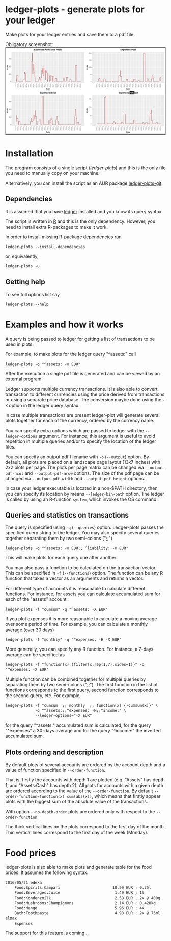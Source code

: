 # ledger-plots - generate plots for your ledger

Make plots for your ledger entries and save them to a pdf file.

Obligatory screenshot:
![plot of some expenses account](screenshot.jpg?raw=true)

# Installation

The program consists of a single script (*ledger-plots*) and this is
the only file you need to manually copy on your machine.

Alternatively, you can install the script as an AUR
package
[ledger-plots-git](https://aur.archlinux.org/packages/ledger-plots-git/).

## Dependencies

It is assumed that you have [ledger](http://ledger-cli.org/) installed
and you know its query syntax.

The script is written in [R](https://www.r-project.org/) and this is
the only dependency. However, you need to install extra R-packages to
make it work.

In order to install missing R-package dependencies run
```
ledger-plots --install-dependencies
```
or, equivalently,
```
ledger-plots -u
```

## Getting help

To see full options list say
```
ledger-plots --help
```

# Examples and how it works

A query is being passed to ledger for getting a list of transactions
to be used in plots.

For example, to make plots for the ledger query "^assets:" call
```
ledger-plots -q "^assets: -X EUR"
```
After the execution a single pdf file is generated and can be viewed
by an external program.

Ledger supports multiple currency transactions. It is also able to
convert transaction to different currencies using the price derived
from transactions or using a separate price database. The conversion
maybe done using the `-X` option in the ledger query syntax.

In case multiple transactions are present ledger-plot will generate
several plots together for each of the currency, ordered by the
currency name.

You can specify extra options which are passed to ledger with the
`--ledger-options` argument. For instance, this argument is useful to
avoid repetition in multiple queries and/or to specify the location of
the ledger files.

You can specify an output pdf filename with `-o` (`--output`)
option. By default, all plots are placed on a landscape page layout
(13x7 inches) with 2x2 plots per page. The plots per page matrix can
be changed via `--output-pdf-ncol` and `--output-pdf-nrow`
options. The size of the pdf page can be changed via
`--output-pdf-width` and `--output-pdf-height` options.

In case your ledger executable is located in a non-$PATH directory,
then you can specify its location by means `--ledger-bin-path`
option. The ledger is called by using an R-function `system`, which
invokes the OS command.

## Queries and statistics on transactions

The query is specified using `-q` (`--queries`) option. Ledger-plots
passes the specified query string to the ledger. You may also specify
several queries together separating them by two semi-colons (";;")
```
ledger-plots -q "^assets: -X EUR;; ^liability: -X EUR"
```
This will
make plots for each query one after another.

You may also pass a function to be calculated on the transaction
vector. This can be specified in `-f` (`--functions`) option. The
function can be any R function that takes a vector as an arguments and
returns a vector.

For different type of accounts it is reasonable to calculate different
functions. For instance, for assets you can calculate accumulated sum
for each of the "assets" account
```
ledger-plots -f "cumsum" -q "^assets: -X EUR"
```

If you plot expenses it is more reasonable to calculate a moving
average over some period of time. For example, you can calculate a
monthly average (over 30 days)
```
ledger-plots -f "monthly" -q "^expenses: -H -X EUR"
```

More generally, you can specify any R function. For instance, a 7-days
average can be specified as

```
ledger-plots -f "function(x) {filter(x,rep(1,7),sides=1)}" -q "^expenses: -X EUR"
```

Multiple function can be combined together for multiple queries by
separating them by two semi-colons (";;"). The first function in
the list of functions corresponds to the first query, second function
corresponds to the second query, etc. For example,
```
ledger-plots -f "cumsum  ;; monthly  ;; function(x) {-cumsum(x)}" \
             -q "^assets:;;^expenses: -H;;^income:" \
             --ledger-options="-X EUR"
```
for the query "^assets:" accumulated sum is calculated, for the query
"^expenses" a 30-days average and for the query "^income:" the
inverted accumulated sum.

## Plots ordering and description

By default plots of several accounts are ordered by the account depth
and a value of function specified in `--order-function`.

That is, firstly the accounts with depth 1 are plotted (e.g. "Assets"
has depth 1, and "Assets:Cash" has depth 2). All plots for accounts
with a given depth are ordered according to the value of the
`--order-function`. By default `--order-function=function(x)
sum(abs(x))`, which means that firstly appear plots with the biggest
sum of the absolute value of the transactions.

With option `--no-depth-order` plots are ordered only with respect to
the `--order-function`.

The thick vertical lines on the plots correspond to the first day of
the month. Thin vertical lines correspond to the first day of the week
(Monday).

# Food prices

ledger-plots is also able to make plots and generate table for the
food prices. It assumes the following syntax:
```
2016/05/21 edeka
    Food:Spirits:Campari                       10.99 EUR ; 0.75l
    Food:Beverages:Juice                        1.49 EUR ; 1l
    Food:Kondenzmilk                            2.58 EUR ; 2x @ 400g
    Food:Mushrooms:Champignons                  2.14 EUR ; 0.428kg
    Food:Mango                                  5.96 EUR ; 4x
    Bath:Toothpaste                             4.98 EUR ; 2x @ 75ml elmex
    Expenses
```

The support for this feature is coming...
